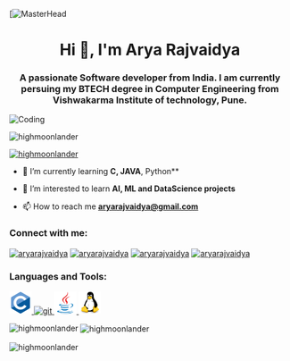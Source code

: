 [![MasterHead](https://qrangers.com/wp-content/uploads/2021/09/Banner-Introduction-to-3D-Animation.png)
<h1 align="center">Hi 👋, I'm Arya Rajvaidya</h1>
<h3 align="center">A passionate Software developer from India. I am currently persuing my BTECH degree in Computer Engineering from Vishwakarma Institute of technology, Pune.</h3>
<img allign="right" alt="Coding" width="400" src="https://camo.githubusercontent.com/cae12fddd9d6982901d82580bdf321d81fb299141098ca1c2d4891870827bf17/68747470733a2f2f6d69726f2e6d656469756d2e636f6d2f6d61782f313336302f302a37513379765349765f7430696f4a2d5a2e676966">


<p align="left"> <img src="https://komarev.com/ghpvc/?username=highmoonlander&label=Profile%20views&color=0e75b6&style=flat" alt="highmoonlander" /> </p>

<p align="left"> <a href="https://github.com/ryo-ma/github-profile-trophy"><img src="https://github-profile-trophy.vercel.app/?username=highmoonlander" alt="highmoonlander" /></a> </p>

- 🌱 I’m currently learning **C, JAVA**, Python**

- 👯 I’m interested to learn **AI, ML and DataScience projects**

- 📫 How to reach me **aryarajvaidya@gmail.com**

<h3 align="left">Connect with me:</h3>
<p align="left">
<a href="https://linkedin.com/in/aryarajvaidya" target="blank"><img align="center" src="https://raw.githubusercontent.com/rahuldkjain/github-profile-readme-generator/master/src/images/icons/Social/linked-in-alt.svg" alt="aryarajvaidya" height="30" width="40" /></a>
<a href="https://www.codechef.com/users/aryarajvaidya" target="blank"><img align="center" src="https://cdn.jsdelivr.net/npm/simple-icons@3.1.0/icons/codechef.svg" alt="aryarajvaidya" height="30" width="40" /></a>
<a href="https://www.hackerrank.com/aryarajvaidya" target="blank"><img align="center" src="https://raw.githubusercontent.com/rahuldkjain/github-profile-readme-generator/master/src/images/icons/Social/hackerrank.svg" alt="aryarajvaidya" height="30" width="40" /></a>
<a href="https://www.leetcode.com/aryarajvaidya" target="blank"><img align="center" src="https://raw.githubusercontent.com/rahuldkjain/github-profile-readme-generator/master/src/images/icons/Social/leet-code.svg" alt="aryarajvaidya" height="30" width="40" /></a>
</p>

<h3 align="left">Languages and Tools:</h3>
<p align="left"> <a href="https://www.cprogramming.com/" target="_blank" rel="noreferrer"> <img src="https://raw.githubusercontent.com/devicons/devicon/master/icons/c/c-original.svg" alt="c" width="40" height="40"/> </a> <a href="https://git-scm.com/" target="_blank" rel="noreferrer"> <img src="https://www.vectorlogo.zone/logos/git-scm/git-scm-icon.svg" alt="git" width="40" height="40"/> </a> <a href="https://www.java.com" target="_blank" rel="noreferrer"> <img src="https://raw.githubusercontent.com/devicons/devicon/master/icons/java/java-original.svg" alt="java" width="40" height="40"/> </a> <a href="https://www.linux.org/" target="_blank" rel="noreferrer"> <img src="https://raw.githubusercontent.com/devicons/devicon/master/icons/linux/linux-original.svg" alt="linux" width="40" height="40"/> </a> </p>

<p><img align="left" src="https://github-readme-stats.vercel.app/api/top-langs?username=highmoonlander&show_icons=true&locale=en&layout=compact" alt="highmoonlander" /></p>

<p>&nbsp;<img align="center" src="https://github-readme-stats.vercel.app/api?username=highmoonlander&show_icons=true&locale=en" alt="highmoonlander" /></p>

<p><img align="center" src="https://github-readme-streak-stats.herokuapp.com/?user=highmoonlander&" alt="highmoonlander" /></p>

